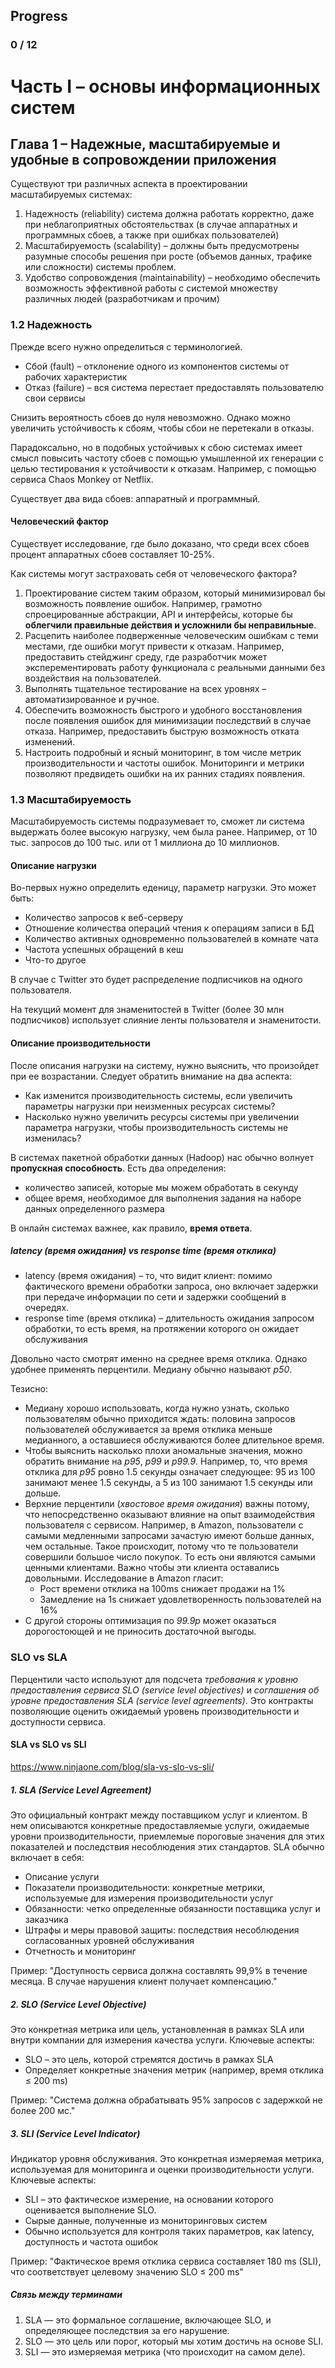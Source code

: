 ##	Progress
###	0 / 12

# Часть I – основы информационных систем
## Глава 1 – Надежные, масштабируемые и удобные в сопровождении приложения

Существуют три различных аспекта в проектировании масштабируемых системах:
1. Надежность (reliability)  система должна работать корректно, даже при неблагоприятных обстоятельствах (в случае аппаратных и программных сбоев, а также при ошибках пользователей)
2. Масштабируемость (scalability) – должны быть предусмотрены разумные способы решения при росте (объемов данных, трафике или сложности) системы проблем.
3. Удобство сопровождения (maintainability) – необходимо обеспечить возможность эффективной работы с системой множеству различных людей (разработчикам и прочим)

### 1.2 Надежность

Прежде всего нужно определиться с терминологией.

- Сбой (fault) – отклонение одного из компонентов системы от рабочих характеристик
- Отказ (failure) – вся система перестает предоставлять пользователю свои сервисы

Снизить вероятность сбоев до нуля невозможно. Однако можно увеличить устойчивость к сбоям, чтобы сбои не перетекали в отказы.

Парадоксально, но в подобных устойчивых к сбою системах имеет смысл повысить частоту сбоев с помощью умышленной их генерации с целью тестирования к устойчивости к отказам.
Например, с помощью сервиса Chaos Monkey от Netflix.

Существует два вида сбоев: аппаратный и программный.

#### Человеческий фактор

Существует исследование, где было доказано, что среди всех сбоев процент аппаратных сбоев составляет 10-25%.

Как системы могут застраховать себя от человеческого фактора?

1. Проектирование систем таким образом, который минимизировал бы возможность появление ошибок. Например, грамотно спроецированные абстракции, API и интерфейсы, которые бы **облегчили правильные действия и усложнили бы неправильные**.
2. Расцепить наиболее подверженные человеческим ошибкам с теми местами, где ошибки могут привести к отказам. Например, предоставить стейджинг среду, где разработчик может эксперементировать работу функционала с реальными данными без воздействия на пользователей.
3. Выполнять тщательное тестирование на всех уровнях – автоматизированное и ручное.
4. Обеспечить возможность быстрого и удобного восстановления после появления ошибок для минимизации последствий в случае отказа. Например, предоставить быструю возможность отката изменений.
5. Настроить подробный и ясный мониторинг, в том числе метрик производительности и частоты ошибок. Мониторинги и метрики позволяют предвидеть ошибки на их ранних стадиях появления.

### 1.3 Масштабируемость

Масштабируемость системы подразумевает то, сможет ли система выдержать более высокую нагрузку, чем была ранее. Например, от 10 тыс. запросов до 100 тыс. или от 1 миллиона до 10 миллионов.

#### Описание нагрузки

Во-первых нужно определить еденицу, параметр нагрузки. Это может быть:
- Количество запросов к веб-серверу
- Отношение количества операций чтения к операциям записи в БД
- Количество активных одновременно пользователей в комнате чата
- Частота успешных обращений в кеш
- Что-то другое

В случае с Twitter это будет распределение подписчиков на одного пользователя.

На текущий момент для знаменитостей в Twitter (более 30 млн подписчиков) использует слияние ленты пользователя и знаменитости.

#### Описание производительности

После описания нагрузки на систему, нужно выяснить, что произойдет при ее возрастании. Следует обратить внимание на два аспекта:
- Как изменится производительность системы, если увеличить параметры нагрузки при неизменных ресурсах системы?
- Насколько нужно увеличить ресурсы системы при увеличении параметра нагрузки, чтобы производительность системы не изменилась?

В системах пакетной обработки данных (Hadoop) нас обычно волнует **пропускная способность**. Есть два определения:
- количество записей, которые мы можем обработать в секунду
- общее время, необходимое для выполнения задания на наборе данных определенного размера

В онлайн системах важнее, как правило, **время ответа**.

##### latency (время ожидания) vs response time (время отклика)
- latency (время ожидания) – то, что видит клиент: помимо фактического времени обработки запроса, оно включает задержки при передаче информации по сети и задержки сообщений в очередях.
- response time (время отклика) – длительность ожидания запросом обработки, то есть время, на протяжении которого он ожидает обслуживания

Довольно часто смотрят именно на среднее время отклика. Однако удобнее применять перцентили.
Медиану обычно называют *p50*.

Тезисно:
- Медиану хорошо использовать, когда нужно узнать, сколько пользователям обычно приходится ждать: половина запросов пользователей обслуживается за время отклика меньше медианного, а оставшиеся обслуживаются более длительное время.
- Чтобы выяснить насколько плохи аномальные значения, можно обратить внимание на *p95*, *p99* и *p99.9*. Например, то, что время отклика для *p95* ровно 1.5 секунды означает следующее: 95 из 100 занимают менее 1.5 секунды, а 5 из 100 занимают 1.5 секунды или дольше.
- Верхние перцентили (*хвостовое время ожидания*) важны потому, что непосредственно оказывают влияние на опыт взаимодействия пользователя с сервисом. Например, в Amazon, пользователи с самыми медленными запросами зачастую имеют больше данных, чем остальные. Такое происходит, потому что те пользователи совершили большое число покупок. То есть они являются самыми ценными клиентами. Важно чтобы эти клиента оставались довольными. Исследование в Amazon гласит:
  - Рост времени отклика на 100ms снижает продажи на 1%
  - Замедление на 1s снижает удовлетворенность пользователей на 16%
- С другой стороны оптимизация по *99.9p* может оказаться дорогостоющей и не приносить достаточной выгоды.

### SLO vs SLA

Перцентили часто используют для подсчета *требования к уровню предоставления сервиса SLO (service level objectives)* и *соглашения об уровне предоставления SLA (service level agreements)*. Это контракты позволяющие оценить ожидаемый уровень производительности и доступности сервиса.


#### SLA vs SLO vs SLI
https://www.ninjaone.com/blog/sla-vs-slo-vs-sli/

##### **1. SLA (Service Level Agreement)**
Это официальный контракт между поставщиком услуг и клиентом. В нем описываются конкретные предоставляемые услуги, ожидаемые уровни производительности, приемлемые пороговые значения для этих показателей и последствия несоблюдения этих стандартов.
SLA обычно включает в себя:
- Описание услуги
- Показатели производительности: конкретные метрики, используемые для измерения производительности услуг
- Обязанности: четко определенные обязанности поставщика услуг и заказчика
- Штрафы и меры правовой защиты: последствия несоблюдения согласованных уровней обслуживания
- Отчетность и мониторинг

Пример: "Доступность сервиса должна составлять 99,9% в течение месяца. В случае нарушения клиент получает компенсацию."

##### **2. SLO (Service Level Objective)**
Это конкретная метрика или цель, установленная в рамках SLA или внутри компании для измерения качества услуги.
Ключевые аспекты:
- SLO – это цель, которой стремятся достичь в рамках SLA
- Определяет конкретные значения метрик (например, время отклика ≤ 200 ms)

Пример: "Система должна обрабатывать 95% запросов с задержкой не более 200 мс."

##### **3. SLI (Service Level Indicator)** 
Индикатор уровня обслуживания. Это конкретная измеряемая метрика, используемая для мониторинга и оценки производительности услуги.
Ключевые аспекты:
- SLI – это фактическое измерение, на основании которого оценивается выполнение SLO.
- Сырые данные, полученные из мониторинговых систем
- Обычно используется для контроля таких параметров, как latency, доступность и частота ошибок

Пример: "Фактическое время отклика сервиса составляет 180 ms (SLI), что соответствует целевому значению SLO ≤ 200 ms"

##### Связь между терминами
1. SLA — это формальное соглашение, включающее SLO, и определяющее последствия за его нарушение.
2. SLO — это цель или порог, который мы хотим достичь на основе SLI.
3. SLI — это измеряемая метрика (что происходит на самом деле).


